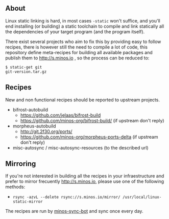 ## About

Linux static linking is hard, in most cases `-static` won't suffice, and you'll end installing (or building) a static toolchain to compile and link statically all the dependencies of your target program (and the program itself).

There exist several projects who aim to fix this by providing easy to follow recipes, there is however still the need to compile a lot of code, this repository define meta-recipes for building all available packages and publish them to http://s.minos.io , so the process can be reduced to:

```
$ static-get git
git-version.tar.gz
```

## Recipes

New and non functional recipes should be reported to upstream projects.

- bifrost-autobuild
  - https://github.com/jelaas/bifrost-build
  - https://github.com/minos-org/bifrost-build/ (if upstream don't reply)
- morpheus-autobuild
  - http://git.2f30.org/ports/
  - https://github.com/minos-org/morpheus-ports-delta (if upstream don't reply)
- misc-autosync / misc-autosync-resources (to the described url)

## Mirroring

If you're not interested in building all the recipes in your infraestructure and prefer to mirror frecuently http://s.minos.io, please use one of the following methods:

- `rsync -azvL --delete rsync://s.minos.io/mirror/ /usr/local/linux-static-mirror`

The recipes are run by [minos-sync-bot](https://github.com/minos-sync-bot) and sync once every day.
